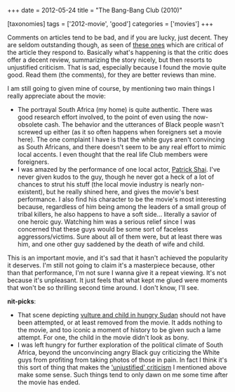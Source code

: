 +++
date = 2012-05-24
title = "The Bang-Bang Club (2010)"

[taxonomies]
tags = ['2012-movie', 'good']
categories = ['movies']
+++

Comments on articles tend to be bad, and if you are lucky, just decent.
They are seldom outstanding though, as seen of [these ones] which are
critical of the article they respond to. Basically what's happening is
that the critic does offer a decent review, summarizing the story
nicely, but then resorts to unjustified criticism. That is sad,
especially because I found the movie quite good. Read them (the
comments), for they are better reviews than mine.

I am still going to given mine of course, by mentioning two main things
I really appreciate about the movie:

-   The portrayal South Africa (my home) is quite authentic. There was
    good research effort involved, to the point of even using the
    now-obsolete cash. The behavior and the utterances of Black people
    wasn't screwed up either (as it so often happens when foreigners
    set a movie here). The one complaint I have is that the white guys
    aren't convincing as South Africans, and there doesn't seem to be
    any real effort to mimic local accents. I even thought that the real
    life Club members were foreigners.
-   I was amazed by the performance of one local actor, [Patrick Shai].
    I've never given kudos to the guy, though he never got a heck of a
    lot of chances to strut his stuff (the local movie industry is
    nearly non-existent), but he really shined here, and gives the
    movie's best performance. I also find his character to be the
    movie's most interesting because, regardless of him being among the
    leaders of a small group of tribal killers, he also happens to have
    a soft side... literally a savior of one heroic guy. Watching him
    was a serious relief since I was concerned that these guys would be
    some sort of faceless aggressors/victims. Sure about all of them
    were, but at least there was him, and one other guy saddened by the
    death of wife and child.

This is an important movie, and it's sad that it hasn't achieved the
popularity it deserves. I'm still not going to claim it's a
masterpiece because, other than that performance, I'm not sure I wanna
give it a repeat viewing. It's not because it's unpleasant. It just
feels that what kept me glued were moments that won't be so thrilling
second time around. I don't know, I'll see.

**nit-picks**:

-   That scene depicting [vulture and child in hungry Sudan] should not
    have been attempted, or at least removed from the movie. It adds
    nothing to the movie, and too iconic a moment of history to be given
    such a lame attempt. For one, the child in the movie didn't look as
    bony.
-   I was left hungry for further exploration of the political climate
    of South Africa, beyond the unconvincing angry Black guy criticizing
    the White guys from profiting from taking photos of those in pain.
    In fact I think it's this sort of thing that makes the
    ['unjustified' criticism] I mentioned above make some sense. Such
    things tend to only dawn on me some time after the movie has ended.

  [these ones]: http://www.theglobeandmail.com/news/arts/movies/the-bang-bang-club-fizzles-with-compromises/article2011622/comments/
  [Patrick Shai]: https://www.google.co.za/search?q=patrick+shai
  [vulture and child in hungry Sudan]: http://iconicphotos.wordpress.com/2009/08/12/vulture-stalking-a-child/
  ['unjustified' criticism]: http://www.theglobeandmail.com/news/arts/movies/the-bang-bang-club-fizzles-with-compromises/article2011622/
